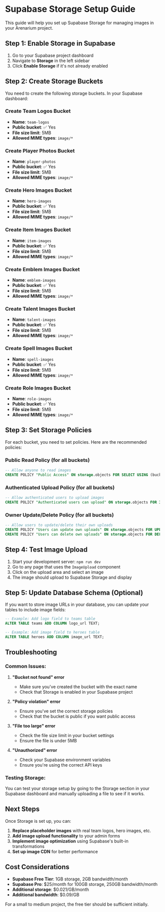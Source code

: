 # Supabase Storage Setup Guide

This guide will help you set up Supabase Storage for managing images in your Arenarium project.

## Step 1: Enable Storage in Supabase

1. Go to your Supabase project dashboard
2. Navigate to **Storage** in the left sidebar
3. Click **Enable Storage** if it's not already enabled

## Step 2: Create Storage Buckets

You need to create the following storage buckets. In your Supabase dashboard:

### Create Team Logos Bucket
- **Name**: `team-logos`
- **Public bucket**: ✅ Yes
- **File size limit**: 5MB
- **Allowed MIME types**: `image/*`

### Create Player Photos Bucket
- **Name**: `player-photos`
- **Public bucket**: ✅ Yes
- **File size limit**: 5MB
- **Allowed MIME types**: `image/*`

### Create Hero Images Bucket
- **Name**: `hero-images`
- **Public bucket**: ✅ Yes
- **File size limit**: 5MB
- **Allowed MIME types**: `image/*`

### Create Item Images Bucket
- **Name**: `item-images`
- **Public bucket**: ✅ Yes
- **File size limit**: 5MB
- **Allowed MIME types**: `image/*`

### Create Emblem Images Bucket
- **Name**: `emblem-images`
- **Public bucket**: ✅ Yes
- **File size limit**: 5MB
- **Allowed MIME types**: `image/*`

### Create Talent Images Bucket
- **Name**: `talent-images`
- **Public bucket**: ✅ Yes
- **File size limit**: 5MB
- **Allowed MIME types**: `image/*`

### Create Spell Images Bucket
- **Name**: `spell-images`
- **Public bucket**: ✅ Yes
- **File size limit**: 5MB
- **Allowed MIME types**: `image/*`

### Create Role Images Bucket
- **Name**: `role-images`
- **Public bucket**: ✅ Yes
- **File size limit**: 5MB
- **Allowed MIME types**: `image/*`

## Step 3: Set Storage Policies

For each bucket, you need to set policies. Here are the recommended policies:

### Public Read Policy (for all buckets)
```sql
-- Allow anyone to read images
CREATE POLICY "Public Access" ON storage.objects FOR SELECT USING (bucket_id = 'bucket-name');
```

### Authenticated Upload Policy (for all buckets)
```sql
-- Allow authenticated users to upload images
CREATE POLICY "Authenticated users can upload" ON storage.objects FOR INSERT WITH CHECK (bucket_id = 'bucket-name' AND auth.role() = 'authenticated');
```

### Owner Update/Delete Policy (for all buckets)
```sql
-- Allow users to update/delete their own uploads
CREATE POLICY "Users can update own uploads" ON storage.objects FOR UPDATE USING (bucket_id = 'bucket-name' AND auth.uid()::text = (storage.foldername(name))[1]);
CREATE POLICY "Users can delete own uploads" ON storage.objects FOR DELETE USING (bucket_id = 'bucket-name' AND auth.uid()::text = (storage.foldername(name))[1]);
```

## Step 4: Test Image Upload

1. Start your development server: `npm run dev`
2. Go to any page that uses the `ImageUpload` component
3. Click on the upload area and select an image
4. The image should upload to Supabase Storage and display

## Step 5: Update Database Schema (Optional)

If you want to store image URLs in your database, you can update your tables to include image fields:

```sql
-- Example: Add logo field to teams table
ALTER TABLE teams ADD COLUMN logo_url TEXT;

-- Example: Add image field to heroes table
ALTER TABLE heroes ADD COLUMN image_url TEXT;
```

## Troubleshooting

### Common Issues:

1. **"Bucket not found" error**
   - Make sure you've created the bucket with the exact name
   - Check that Storage is enabled in your Supabase project

2. **"Policy violation" error**
   - Ensure you've set the correct storage policies
   - Check that the bucket is public if you want public access

3. **"File too large" error**
   - Check the file size limit in your bucket settings
   - Ensure the file is under 5MB

4. **"Unauthorized" error**
   - Check your Supabase environment variables
   - Ensure you're using the correct API keys

### Testing Storage:

You can test your storage setup by going to the Storage section in your Supabase dashboard and manually uploading a file to see if it works.

## Next Steps

Once Storage is set up, you can:

1. **Replace placeholder images** with real team logos, hero images, etc.
2. **Add image upload functionality** to your admin forms
3. **Implement image optimization** using Supabase's built-in transformations
4. **Set up image CDN** for better performance

## Cost Considerations

- **Supabase Free Tier**: 1GB storage, 2GB bandwidth/month
- **Supabase Pro**: $25/month for 100GB storage, 250GB bandwidth/month
- **Additional storage**: $0.021/GB/month
- **Additional bandwidth**: $0.09/GB

For a small to medium project, the free tier should be sufficient initially.
